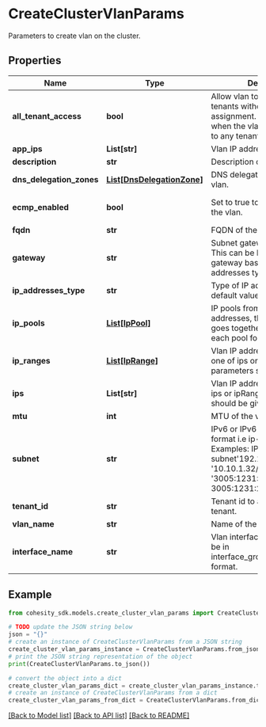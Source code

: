 # CreateClusterVlanParams

Parameters to create vlan on the cluster.

## Properties

Name | Type | Description | Notes
------------ | ------------- | ------------- | -------------
**all_tenant_access** | **bool** | Allow vlan to be used by all tenants without explicit assignment. Set to true only when the vlan is not assigned to any tenant. | [optional] [default to False]
**app_ips** | **List[str]** | Vlan IP addresses for apps. | [optional] 
**description** | **str** | Description of the vlan. | [optional] 
**dns_delegation_zones** | [**List[DnsDelegationZone]**](DnsDelegationZone.md) | DNS delegation zones of the vlan. | [optional] 
**ecmp_enabled** | **bool** | Set to true to enable ECMP in the vlan. | [optional] [default to False]
**fqdn** | **str** | FQDN of the vlan. | [optional] 
**gateway** | **str** | Subnet gateway of the vlan. This can be Ipv4 or Ipv6 gateway based on the IP addresses type. | [optional] 
**ip_addresses_type** | **str** | Type of IP addresses. The default value is Ipv4. | [optional] 
**ip_pools** | [**List[IpPool]**](IpPool.md) | IP pools from the vlan ip addresses, the IPs in a pool goes together. One IP from each pool forms a VIP group. | [optional] 
**ip_ranges** | [**List[IpRange]**](IpRange.md) | Vlan IP address ranges, only one of ips or ipRanges parameters should be given. | [optional] 
**ips** | **List[str]** | Vlan IP addresses, only one of ips or ipRanges parameters should be given. | [optional] 
**mtu** | **int** | MTU of the vlan. | [optional] 
**subnet** | **str** | IPv6 or IPv6 subnet in CIDR format i.e ip-address/prefix. Examples: IPv4 subnet&#39;192.168.0.101/24&#39;, &#39;10.10.1.32/27&#39;. IPv6 subnet &#39;3005:1231:2006:0025::0/96&#39;, 3005:1231:2006:0025::0/128 | [optional] 
**tenant_id** | **str** | Tenant id to assign vlan to a tenant. | [optional] 
**vlan_name** | **str** | Name of the Vlan. | [optional] 
**interface_name** | **str** | Vlan interface name, it should be in interface_group_name.vlan_id format. | 

## Example

```python
from cohesity_sdk.models.create_cluster_vlan_params import CreateClusterVlanParams

# TODO update the JSON string below
json = "{}"
# create an instance of CreateClusterVlanParams from a JSON string
create_cluster_vlan_params_instance = CreateClusterVlanParams.from_json(json)
# print the JSON string representation of the object
print(CreateClusterVlanParams.to_json())

# convert the object into a dict
create_cluster_vlan_params_dict = create_cluster_vlan_params_instance.to_dict()
# create an instance of CreateClusterVlanParams from a dict
create_cluster_vlan_params_from_dict = CreateClusterVlanParams.from_dict(create_cluster_vlan_params_dict)
```
[[Back to Model list]](../README.md#documentation-for-models) [[Back to API list]](../README.md#documentation-for-api-endpoints) [[Back to README]](../README.md)


